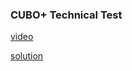 ### CUBO+ Technical Test

[video](https://drive.google.com/file/d/1pYM8ZAcbw2wogmwlfSJBpVZsiyET8jpK/view)

[solution](https://github.com/isidrocolocho/cuboplus_tech_test/blob/main/tech_test.py)
